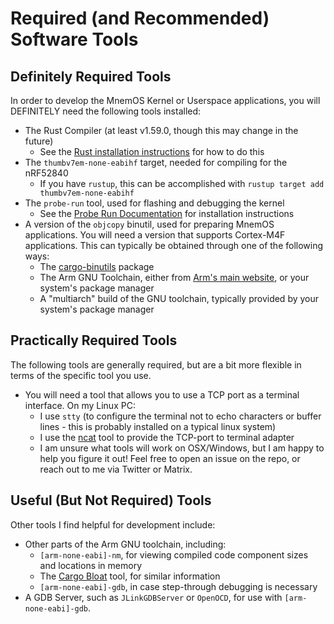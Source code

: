 # Required (and Recommended) Software Tools

## Definitely Required Tools

In order to develop the MnemOS Kernel or Userspace applications, you will DEFINITELY need the following tools installed:

* The Rust Compiler (at least v1.59.0, though this may change in the future)
    * See the [Rust installation instructions](https://www.rust-lang.org/tools/install) for how to do this
* The `thumbv7em-none-eabihf` target, needed for compiling for the nRF52840
    * If you have `rustup`, this can be accomplished with `rustup target add thumbv7em-none-eabihf`
* The `probe-run` tool, used for flashing and debugging the kernel
    * See the [Probe Run Documentation](https://github.com/knurling-rs/probe-run#installation) for installation instructions
* A version of the `objcopy` binutil, used for preparing MnemOS applications. You will need a version that supports Cortex-M4F applications. This can typically be obtained through one of the following ways:
    * The [cargo-binutils](https://github.com/rust-embedded/cargo-binutils) package
    * The Arm GNU Toolchain, either from [Arm's main website](https://developer.arm.com/tools-and-software/open-source-software/developer-tools/gnu-toolchain), or your system's package manager
    * A "multiarch" build of the GNU toolchain, typically provided by your system's package manager

## Practically Required Tools

The following tools are generally required, but are a bit more flexible in terms of the specific tool you use.

* You will need a tool that allows you to use a TCP port as a terminal interface. On my Linux PC:
    * I use `stty` (to configure the terminal not to echo characters or buffer lines - this is probably installed on a typical linux system)
    * I use the [ncat](https://nmap.org/ncat/) tool to provide the TCP-port to terminal adapter
    * I am unsure what tools will work on OSX/Windows, but I am happy to help you figure it out! Feel free to open an issue on the repo, or reach out to me via Twitter or Matrix.

## Useful (But Not Required) Tools

Other tools I find helpful for development include:

* Other parts of the Arm GNU toolchain, including:
    * `[arm-none-eabi]-nm`, for viewing compiled code component sizes and locations in memory
    * The [Cargo Bloat](https://github.com/RazrFalcon/cargo-bloat) tool, for similar information
    * `[arm-none-eabi]-gdb`, in case step-through debugging is necessary
* A GDB Server, such as `JLinkGDBServer` or `OpenOCD`, for use with `[arm-none-eabi]-gdb`.
